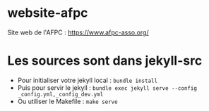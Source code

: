 # website-afpc
Site web de l'AFPC : https://www.afpc-asso.org/

# Les sources sont dans jekyll-src

 - Pour initialiser votre jekyll local : `bundle install`
 - Puis pour servir le jekyll : `bundle exec jekyll serve --config _config.yml,_config_dev.yml`
 - Ou utiliser le Makefile : `make serve`
